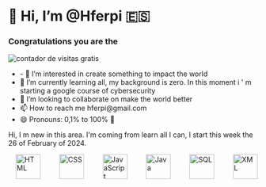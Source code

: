 <html>

<body>
  <h1>
   👋 Hi, I’m @Hferpi 🇪🇸   
  </h1>  
  <div>
<h3> Congratulations you are the </h3><a title="contador de visitas gratis"><img src="https://counter6.optistats.ovh/private/contadorvisitasgratis.php?c=eb3p81yz5zf5wdujf1dkae8nyfthhm1r" border="0" title="contador de visitas gratis" alt="contador de visitas gratis"></a>
    </div>
<div>
  <ul>
<li>- 👀 I’m interested in create something to impact the world</li>

<li> 🌱 I’m currently learning all, my background is zero. In this moment i ' m starting a google course of cybersecurity </li>
<li> 💞️ I’m looking to collaborate on make the world better </li>
<li> 📫 How to reach me hferpi@gmail.com </li>
<li> 😄 Pronouns: 0,1% to 100% 🔁 </li>
  </ul>
</div>

Hi, I m new in this area. I'm coming from learn all I can, I start this week the 26 of February of 2024.

<div style="display: flex; flex-direction: row; justify-content: space-between; align-items: center; width: 100%;">
  <img src="https://cdn.jsdelivr.net/gh/devicons/devicon/icons/html5/html5-original.svg" alt="HTML" style="width: 50px; height: 50px; margin-left: 15px;">
  <img src="https://cdn.jsdelivr.net/gh/devicons/devicon/icons/css3/css3-original.svg" alt="CSS" style="width: 50px; height: 50px;">
  <img src="https://cdn.jsdelivr.net/gh/devicons/devicon/icons/javascript/javascript-plain.svg" alt="JavaScript" style="width: 50px; height: 50px;">
  <img src="https://cdn.jsdelivr.net/gh/devicons/devicon/icons/java/java-original-wordmark.svg" alt="Java" style="width: 50px; height: 50px;">
  <img src="https://cdn.jsdelivr.net/gh/devicons/devicon/icons/mysql/mysql-original-wordmark.svg" alt="SQL" style="width: 50px; height: 50px;">
  <img src="https://cdn.jsdelivr.net/gh/devicons/devicon/icons/xml/xml-original.svg" alt="XML" style="width: 50px; height: 50px;">
</div>



</body>
</html>
